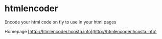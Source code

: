 htmlencoder
===========

Encode your html code on fly to use in your html pages

Homepage [http://htmlencoder.hcosta.info](http://htmlencoder.hcosta.info)